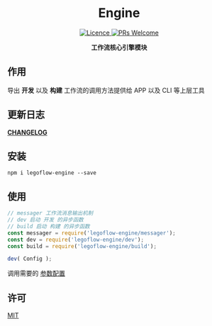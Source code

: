 <h1 align="center"> Engine </h1>

<p align="center">
  <a href="https://opensource.org/licenses/MIT">
    <img alt="Licence" src="https://img.shields.io/badge/license-MIT-green.svg" />
  </a>
  <a href="">
    <img alt="PRs Welcome" src="https://img.shields.io/badge/PRs-welcome-green.svg" />
  </a>
</p>

<p align="center">
    <strong>工作流核心引擎模块</strong>
</p>

## 作用

导出 **开发** 以及 **构建** 工作流的调用方法提供给 APP 以及 CLI 等上层工具

## 更新日志

**[CHANGELOG](./CHANGELOG.md)**

## 安装

```
npm i legoflow-engine --save
```

## 使用

```js
// messager 工作流消息输出机制
// dev 启动 开发 的异步函数
// build 启动 构建 的异步函数
const messager = require('legoflow-engine/messager');
const dev = require('legoflow-engine/dev');
const build = require('legoflow-engine/build');

dev( Config );
```

调用需要的 [参数配置](https://legoflow.com/wiki/config.html)

## 许可

[MIT](./LICENSE)

